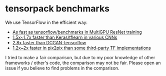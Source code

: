 
# tensorpack benchmarks

We use TensorFlow in the efficient way:

* [As fast as tensorflow/benchmarks in MultiGPU ResNet training](ResNet-MultiGPU/)
* [1.5x~1.7x faster than Keras/tflearn in various CNNs](other-wrappers/)
* [2.8x faster than DCGAN-tensorflow](DCGAN/)
* [1.2x~2x faster in pix2pix than some third-party TF implementations](https://github.com/yenchenlin/pix2pix-tensorflow/issues/4#issuecomment-282054534)



I tried to make a fair comparison, but due to my poor knowledge of other frameworks / other's code, the comparison may not be fair.
Please open an issue if you believe to find problems in the comparison.
